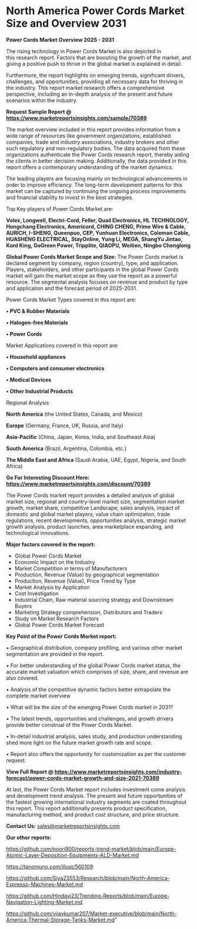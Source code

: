 # North America Power Cords Market Size and Overview 2031

<Strong> Power Cords Market Overview 2025 - 2031</strong>

The rising technology in Power Cords Market is also depicted in this research report. Factors that are boosting the growth of the market, and giving a positive push to thrive in the global market is explained in detail.

Furthermore, the report highlights on emerging trends, significant drivers, challenges, and opportunities, providing all necessary data for thriving in the industry. This report market research offers a comprehensive perspective, including an in-depth analysis of the present and future scenarios within the industry.

<strong>Request Sample Report @ <a href=https://www.marketreportsinsights.com/sample/70389>https://www.marketreportsinsights.com/sample/70389</a></strong>

The market overview included in this report provides information from a wide range of resources like government organizations, established companies, trade and industry associations, industry brokers and other such regulatory and non-regulatory bodies. The data acquired from these organizations authenticate the Power Cords research report, thereby aiding the clients in better decision making. Additionally, the data provided in this report offers a contemporary understanding of the market dynamics.

The leading players are focusing mainly on technological advancements in order to improve efficiency. The long-term development patterns for this market can be captured by continuing the ongoing process improvements and financial stability to invest in the best strategies.

Top Key players of Power Cords Market are:

<strong>Volex, Longwell, Electri-Cord, Feller, Quail Electronics, HL TECHNOLOGY, Hongchang Electronics, Americord, CHING CHENG, Prime Wire & Cable, AURICH, I-SHENG, Queenpuo, CEP, Yunhuan Electronics, Coleman Cable, HUASHENG ELECTRICAL, StayOnline, Yung Li, MEGA, ShangYu Jintao, Kord King, GoGreen Power, Tripplite, QIAOPU, Weitien, Ningbo Chenglong</strong>

<strong><b>Global Power Cords Market Scope and Size:</b></strong>
The Power Cords market is declared segment by company, region (country), type, and application. Players, stakeholders, and other participants in the global Power Cords market will gain the market scope as they use the report as a powerful resource. The segmental analysis focuses on revenue and product by type and application and the forecast period of 2025-2031.

Power Cords Market Types covered in this report are:

<strong>• PVC & Rubber Materials

• Halogen-free Materials

• Power Cords</strong>

Market Applications covered in this report are:

<strong>• Household appliances

• Computers and consumer electronics

• Medical Devices

• Other Industrial Products</strong> 

Regional Analysis

<strong>North America</strong> (the United States, Canada, and Mexico)

<strong>Europe</strong> (Germany, France, UK, Russia, and Italy)

<strong>Asia-Pacific</strong> (China, Japan, Korea, India, and Southeast Asia)

<strong>South America</strong> (Brazil, Argentina, Colombia, etc.)

<strong>The Middle East and Africa</strong> (Saudi Arabia, UAE, Egypt, Nigeria, and South Africa)

<strong>Go For Interesting Discount Here: <a href=https://www.marketreportsinsights.com/discount/70389>https://www.marketreportsinsights.com/discount/70389</a></strong>

The Power Cords market report provides a detailed analysis of global market size, regional and country-level market size, segmentation market growth, market share, competitive Landscape, sales analysis, impact of domestic and global market players, value chain optimization, trade regulations, recent developments, opportunities analysis, strategic market growth analysis, product launches, area marketplace expanding, and technological innovations.

<strong><b>Major factors covered in the report:</b></strong>
<ul>
  <li>Global Power Cords Market </li>
  <li>Economic Impact on the Industry</li>
  <li>Market Competition in terms of Manufacturers</li>
  <li>Production, Revenue (Value) by geographical segmentation</li>
  <li>Production, Revenue (Value), Price Trend by Type</li>
  <li>Market Analysis by Application</li>
  <li>Cost Investigation</li>
  <li>Industrial Chain, Raw material sourcing strategy and Downstream Buyers</li>
  <li>Marketing Strategy comprehension, Distributors and Traders</li>
  <li>Study on Market Research Factors</li>
  <li>Global Power Cords Market Forecast</li>
</ul>

<strong><b>Key Point of the Power Cords Market report:</b></strong>

• Geographical distribution, company profiling, and various other market segmentation are provided in the report.

• For better understanding of the global Power Cords market status, the accurate market valuation which comprises of size, share, and revenue are also covered.

• Analysis of the competitive dynamic factors better extrapolate the complete market overview

• What will be the size of the emerging Power Cords market in 2031?

• The latest trends, opportunities and challenges, and growth drivers provide better construal of the Power Cords Market.

• In-detail industrial analysis, sales study, and production understanding shed more light on the future market growth rate and scope.

• Report also offers the opportunity for customization as per the customer request.

<strong><b>View Full Report @ <a href=https://www.marketreportsinsights.com/industry-forecast/power-cords-market-growth-and-size-2021-70389>https://www.marketreportsinsights.com/industry-forecast/power-cords-market-growth-and-size-2021-70389</a></b></strong>


At last, the Power Cords Market report includes investment come analysis and development trend analysis. The present and future opportunities of the fastest growing international industry segments are coated throughout this report. This report additionally presents product specification, manufacturing method, and product cost structure, and price structure.

<strong>Contact Us:</strong>
sales@marketreportsinsights.com

<strong>Our other reports:</strong>

<a href=https://github.com/noori900/reports-trend-market/blob/main/Europe-Atomic-Layer-Deposition-Equipments-ALD-Market.md>https://github.com/noori900/reports-trend-market/blob/main/Europe-Atomic-Layer-Deposition-Equipments-ALD-Market.md</a>

<a href=https://tanomuno.com/illust/560109>https://tanomuno.com/illust/560109</a>

<a href=https://github.com/Siya23553/Research/blob/main/North-America-Espresso-Machines-Market.md>https://github.com/Siya23553/Research/blob/main/North-America-Espresso-Machines-Market.md</a>

<a href=https://github.com/Hindavi23/Trending-Reports/blob/main/Europe-Navigation-Lighting-Market.md>https://github.com/Hindavi23/Trending-Reports/blob/main/Europe-Navigation-Lighting-Market.md</a>

<a href=https://github.com/vijaykumar207/Market-executive/blob/main/North-America-Thermal-Storage-Tanks-Market.md>https://github.com/vijaykumar207/Market-executive/blob/main/North-America-Thermal-Storage-Tanks-Market.md</a>"
